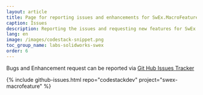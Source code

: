 ```yaml
---
layout: article
title: Page for reporting issues and enhancements for SwEx.MacroFeature framework
caption: Issues
description: Reporting the issues and requesting new features for SwEx.MacroFeature framework for managing macro features in SOLIDWORKS add-ins
lang: en
image: /images/codestack-snippet.png
toc_group_name: labs-solidworks-swex
order: 6
---
```

Bugs and Enhancement request can be reported via [Git Hub Issues Tracker](https://github.com/codestackdev/swex-macrofeature/issues)

{% include github-issues.html repo="codestackdev" project="swex-macrofeature" %}
